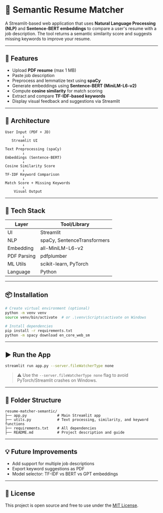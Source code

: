 # 🤖 Semantic Resume Matcher

A Streamlit-based web application that uses **Natural Language Processing (NLP)** and **Sentence-BERT embeddings** to compare a user's resume with a job description. The tool returns a semantic similarity score and suggests missing keywords to improve your resume.

---

## 🚀 Features

* Upload **PDF resume** (max 1 MB)
* Paste job description
* Preprocess and lemmatize text using **spaCy**
* Generate embeddings using **Sentence-BERT (MiniLM-L6-v2)**
* Compute **cosine similarity** for match scoring
* Extract and compare **TF-IDF-based keywords**
* Display visual feedback and suggestions via Streamlit

---

## 🧠 Architecture 

```
User Input (PDF + JD)
        ↓
   Streamlit UI
        ↓
Text Preprocessing (spaCy)
        ↓
Embeddings (Sentence-BERT)
        ↓
Cosine Similarity Score
        ↓
TF-IDF Keyword Comparison
        ↓
Match Score + Missing Keywords
        ↓
    Visual Output
```

---

## 🧰 Tech Stack

| Layer       | Tool/Library                |
| ----------- | --------------------------- |
| UI          | Streamlit                   |
| NLP         | spaCy, SentenceTransformers |
| Embedding   | all-MiniLM-L6-v2            |
| PDF Parsing | pdfplumber                  |
| ML Utils    | scikit-learn, PyTorch       |
| Language    | Python                      |

---

## 📦 Installation

```bash
# Create virtual environment (optional)
python -m venv venv
source venv/bin/activate  # or .\venv\Scripts\activate on Windows

# Install dependencies
pip install -r requirements.txt
python -m spacy download en_core_web_sm
```

---

## ▶️ Run the App

```bash
streamlit run app.py --server.fileWatcherType none
```

> ⚠️ Use the `--server.fileWatcherType none` flag to avoid PyTorch/Streamlit crashes on Windows.

---

## 📂 Folder Structure

```
resume-matcher-semantic/
├── app.py              # Main Streamlit app
├── utils.py            # Text processing, similarity, and keyword functions
├── requirements.txt    # All dependencies
├── README.md           # Project description and guide
```

---

## 💡 Future Improvements

* Add support for multiple job descriptions
* Export keyword suggestions as PDF
* Model selector: TF-IDF vs BERT vs GPT embeddings

---

## 📄 License

This project is open source and free to use under the [MIT License](LICENSE).

